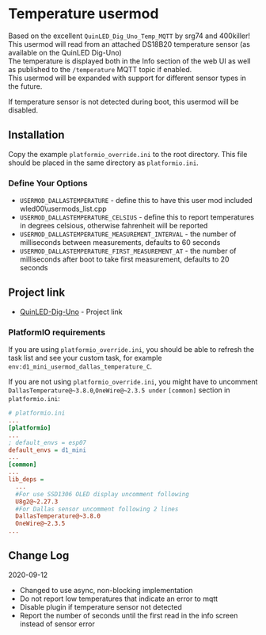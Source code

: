 # Temperature usermod

Based on the excellent `QuinLED_Dig_Uno_Temp_MQTT` by srg74 and 400killer!  
This usermod will read from an attached DS18B20 temperature sensor (as available on the QuinLED Dig-Uno)  
The temperature is displayed both in the Info section of the web UI as well as published to the `/temperature` MQTT topic if enabled.  
This usermod will be expanded with support for different sensor types in the future.

If temperature sensor is not detected during boot, this usermod will be disabled.

## Installation

Copy the example `platformio_override.ini` to the root directory.  This file should be placed in the same directory as `platformio.ini`.

### Define Your Options

* `USERMOD_DALLASTEMPERATURE`                      - define this to have this user mod included wled00\usermods_list.cpp
* `USERMOD_DALLASTEMPERATURE_CELSIUS`              - define this to report temperatures in degrees celsious, otherwise fahrenheit will be reported
* `USERMOD_DALLASTEMPERATURE_MEASUREMENT_INTERVAL` - the number of milliseconds between measurements, defaults to 60 seconds
* `USERMOD_DALLASTEMPERATURE_FIRST_MEASUREMENT_AT` - the number of milliseconds after boot to take first measurement, defaults to 20 seconds

## Project link

* [QuinLED-Dig-Uno](https://quinled.info/2018/09/15/quinled-dig-uno/) - Project link

### PlatformIO requirements

If you are using `platformio_override.ini`, you should be able to refresh the task list and see your custom task, for example `env:d1_mini_usermod_dallas_temperature_C`.


If you are not using `platformio_override.ini`, you might have to uncomment `DallasTemperature@~3.8.0`,`OneWire@~2.3.5 under` `[common]` section in `platformio.ini`:

```ini
# platformio.ini
...
[platformio]
...
; default_envs = esp07
default_envs = d1_mini
...
[common]
...
lib_deps =
  ...
  #For use SSD1306 OLED display uncomment following
  U8g2@~2.27.3
  #For Dallas sensor uncomment following 2 lines
  DallasTemperature@~3.8.0
  OneWire@~2.3.5
...
```

## Change Log

2020-09-12 
* Changed to use async, non-blocking implementation
* Do not report low temperatures that indicate an error to mqtt
* Disable plugin if temperature sensor not detected
* Report the number of seconds until the first read in the info screen instead of sensor error
